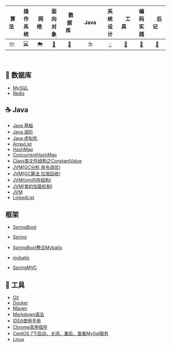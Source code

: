 <br>

| &nbsp;算法&nbsp; | 操作系统 | &nbsp;网络&nbsp;|面向对象| &nbsp;&nbsp;数据库&nbsp;&nbsp;|&nbsp;&nbsp;&nbsp;Java&nbsp;&nbsp;&nbsp;|         系统设计| &nbsp;&nbsp;&nbsp;工具&nbsp;&nbsp;&nbsp; |编码实践| &nbsp;&nbsp;&nbsp;后记&nbsp;&nbsp;&nbsp; |
| :---: | :----: | :---: | :----: | :----: | :----: | :----: | :----: | :----: | :----: |
| [:pencil2:](#pencil2-算法) | [:computer:](#computer-操作系统) | [:cloud:](#cloud-网络) | [:art:](#art-面向对象) | [:floppy_disk:](#floppy_disk-数据库) |[:coffee:](#coffee-java)| [:bulb:](#bulb-系统设计) |[:wrench:](#wrench-工具)| [:watermelon:](#watermelon-编码实践) |[:memo:](#memo-后记)|

<br>

## :floppy_disk: 数据库

- [MySQL](https://github.com/zhangdanan/JavaNotes/blob/master/%E6%95%B0%E6%8D%AE%E5%BA%93/mysql.md)
- [Redis](https://github.com/zhangdanan/JavaNotes/blob/master/%E6%95%B0%E6%8D%AE%E5%BA%93/redis.md)

## :coffee: Java

- [Java 基础](https://github.com/zhangdanan/JavaNotes/blob/master/Java/java.md)
- [Java 进阶](https://github.com/zhangdanan/JavaNotes/blob/master/Java/java%E8%BF%9B%E9%98%B6.md)
- [Java 虚拟机](https://github.com/zhangdanan/JavaNotes/blob/master/Java/JVM.md)
- [ArrayList](https://github.com/zhangdanan/JavaNotes/blob/master/Java/ArrayList.md)
- [HashMap](https://github.com/zhangdanan/JavaNotes/blob/master/Java/HashMap.md)
- [ConcurrentHashMap](https://github.com/zhangdanan/JavaNotes/blob/master/Java/ConcurrentHashMap.md)
- [Class类文件结构之ConstantValue](https://github.com/zhangdanan/JavaNotes/blob/master/Java/Class%E7%B1%BB%E6%96%87%E4%BB%B6%E7%BB%93%E6%9E%84%E4%B9%8BConstantValue.md)
- [JVM(GC分析 命令调优)](https://github.com/zhangdanan/JavaNotes/blob/master/Java/JVM(GC%E5%88%86%E6%9E%90%20%E5%91%BD%E4%BB%A4%E8%B0%83%E4%BC%98).md)
- [JVM(GC算法 垃圾回收)](https://github.com/zhangdanan/JavaNotes/blob/master/Java/JVM(GC%E7%AE%97%E6%B3%95%20%E5%9E%83%E5%9C%BE%E5%9B%9E%E6%94%B6).md)
- [JVM(jvm内存结构)](https://github.com/zhangdanan/JavaNotes/blob/master/Java/JVM(jvm%E5%86%85%E5%AD%98%E7%BB%93%E6%9E%84).md)
- [JVM(类的加载机制)](https://github.com/zhangdanan/JavaNotes/blob/master/Java/JVM(%E7%B1%BB%E7%9A%84%E5%8A%A0%E8%BD%BD%E6%9C%BA%E5%88%B6).md)
- [JVM](https://github.com/zhangdanan/JavaNotes/blob/master/Java/JVM.md)
- [LinkedList](https://github.com/zhangdanan/JavaNotes/blob/master/Java/linkedList.md)

## 框架

- [SpringBoot](https://github.com/zhangdanan/JavaNotes/blob/master/%E6%A1%86%E6%9E%B6/springboot.md)
- [Spring](https://github.com/zhangdanan/JavaNotes/blob/master/%E6%A1%86%E6%9E%B6/spring.md)
- [SpringBoot整合Mybatis](https://github.com/zhangdanan/JavaNotes/blob/master/%E6%A1%86%E6%9E%B6/SpringBoot%2BMybatis.md)
- [mybatis](https://github.com/zhangdanan/JavaNotes/blob/master/%E6%A1%86%E6%9E%B6/mybatis.md)

- [SpringMVC](https://github.com/zhangdanan/JavaNotes/blob/master/%E6%A1%86%E6%9E%B6/springmvc.md)

## :wrench: 工具 

- [Git](https://github.com/zhangdanan/JavaNotes/blob/master/%E5%B7%A5%E5%85%B7/git.md)
- [Docker](https://github.com/zhangdanan/JavaNotes/blob/master/%E5%B7%A5%E5%85%B7/docker.md)
- [Maven](https://github.com/zhangdanan/JavaNotes/blob/master/%E5%B7%A5%E5%85%B7/Maven.md)
- [Markdown语法](https://github.com/zhangdanan/JavaNotes/blob/master/%E5%B7%A5%E5%85%B7/markdown.md)
- [IDEA使用手册](https://github.com/zhangdanan/JavaNotes/blob/master/%E5%B7%A5%E5%85%B7/idea.md)
- [Chrome常用插件](https://github.com/zhangdanan/JavaNotes/blob/master/%E5%B7%A5%E5%85%B7/Chrome%E6%8F%92%E4%BB%B6.md)
- [CentOS 7下启动、关闭、重启、查看MySql服务](https://github.com/zhangdanan/JavaNotes/blob/master/%E5%B7%A5%E5%85%B7/CentOS%207%E4%B8%8B%E5%90%AF%E5%8A%A8%E3%80%81%E5%85%B3%E9%97%AD%E3%80%81%E9%87%8D%E5%90%AF%E3%80%81%E6%9F%A5%E7%9C%8BMySQL%E6%9C%8D%E5%8A%A1.md)
- [Linux](https://github.com/zhangdanan/JavaNotes/blob/master/%E5%B7%A5%E5%85%B7/linux.md)


